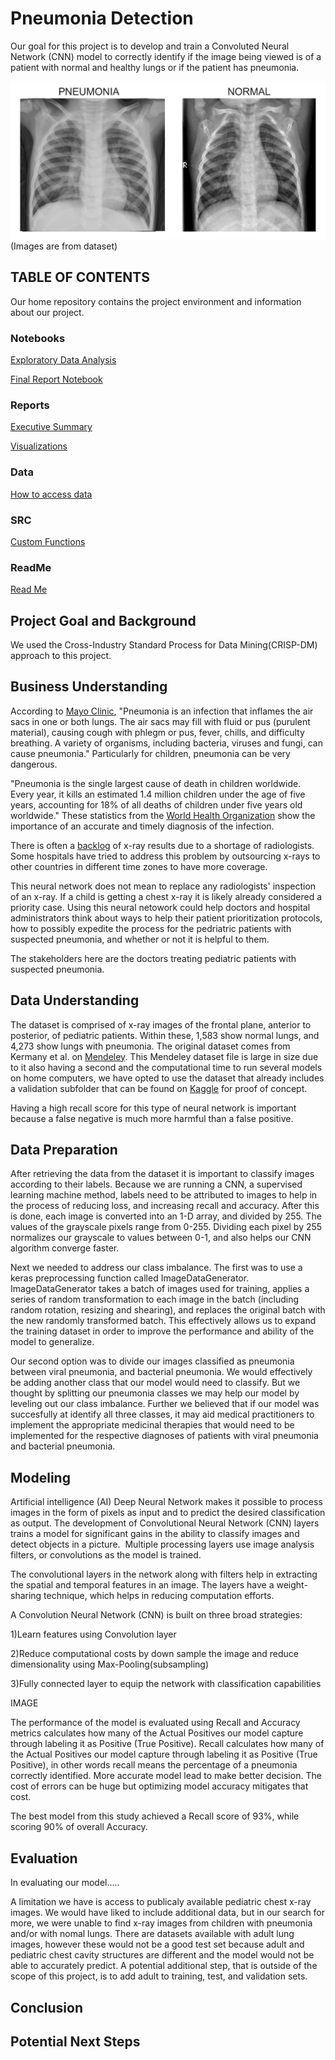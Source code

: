 # Pneumonia Detection

Our goal for this project is to develop and train a Convoluted Neural Network (CNN) model to correctly identify if
the image being viewed is of a patient with normal and healthy lungs or if the patient has pneumonia.

![Image Normal](https://github.com/samjdedes/pneumonia_detection/blob/master/reports/visualizations/Screen%20Shot%202020-11-12%20at%204.52.59%20PM.png)
                               (Images are from dataset)


## TABLE OF CONTENTS

Our home repository contains the project environment and information about our project.

### Notebooks

[Exploratory Data Analysis](notebooks/exploratory) 

[Final Report Notebook](notebooks/report)

### Reports
[Executive Summary](reports/presentation)

[Visualizations](reports/visualizations)

### Data

[How to access data](data)


### SRC

[Custom Functions](src)

### ReadMe

[Read Me](README.md)

## Project Goal and Background

We used the Cross-Industry Standard Process for Data Mining(CRISP-DM) approach to this project. 

## Business Understanding 

According to [Mayo Clinic](https://www.mayoclinic.org/diseases-conditions/pneumonia/symptoms-causes/syc-20354204), "Pneumonia is an infection that inflames the air sacs in one or both lungs. The air sacs may fill with fluid or pus (purulent material), causing cough with phlegm or pus, fever, chills, and difficulty breathing. A variety of organisms, including bacteria, viruses and fungi, can cause pneumonia." Particularly for children, pneumonia can be very dangerous. 

"Pneumonia is the single largest cause of death in children worldwide. Every year, it kills an estimated 1.4 million children under the age of five years, accounting for 18% of all deaths of children under five years old worldwide." These statistics from the [World Health Organization](https://www.who.int/maternal_child_adolescent/news_events/news/2011/pneumonia/en/) show the importance of an accurate and timely diagnosis of the infection. 

There is often a [backlog](https://schwanerinjury.com/delayed-mri-ct-scan-or-x-ray-can-death-injury/) of x-ray results due to a shortage of radiologists. Some hospitals have tried to address this problem by outsourcing x-rays to other countries in different time zones to have more coverage. 

This neural network does not mean to replace any radiologists' inspection of an x-ray. If a child is getting a chest x-ray it is likely already considered a priority case. Using this neural netowork could help doctors and hospital administrators think about ways to help their patient prioritization protocols, how to possibly expedite the process for the pedriatric patients with suspected pneumonia, and whether or not it is helpful to them. 

The stakeholders here are the doctors treating pediatric patients with suspected pneumonia. 

## Data Understanding

The dataset is comprised of x-ray images of the frontal plane, anterior to posterior, of pediatric patients. Within these, 1,583 show normal lungs, and 4,273 show lungs with pneumonia. The original dataset comes from Kermany et al. on [Mendeley](https://data.mendeley.com/datasets/rscbjbr9sj/2). This Mendeley dataset file is large in size due to it also having a second   and the computational time to run several models on home computers, we have opted to use the dataset that already includes a validation subfolder that can be found on [Kaggle](https://www.kaggle.com/paultimothymooney/chest-xray-pneumonia) for proof of concept. 

Having a high recall score for this type of neural network is important because a false negative is much more harmful than a false positive. 

## Data Preparation
After retrieving the data from the dataset it is important to classify images according to their labels. Because we are running a CNN, a supervised learning machine method, labels need to be attributed to images to help in the process of reducing loss, and increasing recall and accuracy. After this is done, each image is converted into an 1-D array, and divided by 255. The values of the grayscale pixels range from 0-255. Dividing each pixel by 255 normalizes our grayscale to values between 0-1, and also helps our CNN algorithm converge faster.

Next we needed to address our class imbalance. The first was to use a keras preprocessing function called ImageDataGenerator. ImageDataGenerator takes a batch of images used for training, applies a series of random transformation to each image in the batch (including random rotation, resizing and shearing), and replaces the original batch with the new randomly transformed batch. This effectively allows us to expand the training dataset in order to improve the performance and ability of the model to generalize.

Our second option was to divide our images classified as pneumonia between viral pneumonia, and bacterial pneumonia. We would effectively be adding another class that our model would need to classify. But we thought by splitting our pneumonia classes we may help our model by leveling out our class imbalance. Further we believed that if our model was succesfully at identify all three classes, it may aid medical practitioners to implement the appropriate medicinal therapies that would need to be implemented for the respective diagnoses of patients with viral pneumonia and bacterial pneumonia.

## Modeling

Artificial intelligence (AI) Deep Neural Network makes it possible to process images in the form of pixels as input and to predict the desired classification as output. The development of Convolutional Neural Network (CNN) layers trains a model for significant gains in the ability to classify images and detect objects in a picture.  Multiple processing layers use image analysis filters, or convolutions as the model is trained.

The convolutional layers in the network along with filters help in extracting the spatial and temporal features in an image. The layers have a weight-sharing technique, which helps in reducing computation efforts. 

A Convolution Neural Network (CNN) is built on three broad strategies: 

  1)Learn features using Convolution layer 
  
  2)Reduce computational costs by down sample the image and reduce dimensionality using Max-Pooling(subsampling)
  
  3)Fully connected layer to equip the network with classification capabilities
  
  
  IMAGE

The performance of the model is evaluated using Recall and Accuracy metrics calculates how many of the Actual Positives our model capture through labeling it as Positive (True Positive). Recall calculates how many of the Actual Positives our model capture through labeling it as Positive (True Positive), in other words recall means the percentage of a pneumonia correctly identified. More accurate model lead to make better decision. The cost of errors can be huge but optimizing model accuracy mitigates that cost. 

The best model from this study achieved a Recall score of 93%, while scoring 90% of overall Accuracy.


## Evaluation

In evaluating our model.....

A limitation we have is access to publicaly available pediatric chest x-ray images. We would have liked to include additional data, but in our search for more, we were unable to find x-ray images from children with pneumonia and/or with nomal lungs. There are datasets available with adult lung images, however these would not be a good test set because adult and pediatric chest cavity structures are different and the model would not be able to accurately predict. A potential additional step, that is outside of the scope of this project, is to add adult to training, test, and validation sets. 


## Conclusion


## Potential Next Steps
